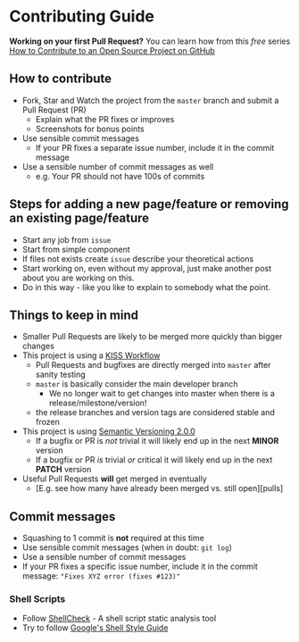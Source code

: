 # Contributing Guide

**Working on your first Pull Request?** You can learn how from this *free* series [How to Contribute to an Open Source Project on GitHub][First PR]

## How to contribute

* Fork, Star and Watch the project from the `master` branch and submit a Pull Request (PR)
  * Explain what the PR fixes or improves
  * Screenshots for bonus points
* Use sensible commit messages
  * If your PR fixes a separate issue number, include it in the commit message
* Use a sensible number of commit messages as well
  * e.g. Your PR should not have 100s of commits

## Steps for adding a new page/feature or removing an existing page/feature
* Start any job from `issue`
* Start from simple component
* If files not exists create `issue` describe your theoretical actions
* Start working on, even without my approval, just make another post about you are working on this.
* Do in this way - like you like to explain to somebody what the point.

## Things to keep in mind

* Smaller Pull Requests are likely to be merged more quickly than bigger changes
* This project is using a [KISS Workflow](https://en.wikipedia.org/wiki/KISS_principle)
  * Pull Requests and bugfixes are directly merged into `master` after sanity testing
  * `master` is basically consider the main developer branch
    * We no longer wait to get changes into master when there is a release/milestone/version!
  * the release branches and version tags are considered stable and frozen
* This project is using [Semantic Versioning 2.0.0](http://semver.org/)
  * If a bugfix or PR is *not* trivial it will likely end up in the next **MINOR** version
  * If a bugfix or PR *is* trivial *or* critical it will likely end up in the next **PATCH** version
* Useful Pull Requests **will** get merged in eventually
  * [E.g. see how many have already been merged vs. still open][pulls]

## Commit messages

* Squashing to 1 commit is **not** required at this time
* Use sensible commit messages (when in doubt: `git log`)
* Use a sensible number of commit messages
* If your PR fixes a specific issue number, include it in the commit message: `"Fixes XYZ error (fixes #123)"`

### Shell Scripts

* Follow [ShellCheck](https://github.com/koalaman/shellcheck) - A shell script static analysis tool
* Try to follow [Google's Shell Style Guide](https://google.github.io/styleguide/shell.xml)


<!-- link references -->

[First PR]: https://egghead.io/series/how-to-contribute-to-an-open-source-project-on-github
